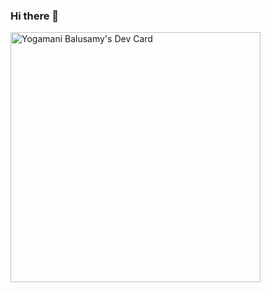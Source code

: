 ### Hi there 👋
<a href="https://app.daily.dev/yogisamy"><img src="https://api.daily.dev/devcards/ecb722ccff9142b79974dc8af7278ab3.png?r=dh5" width="400" alt="Yogamani Balusamy's Dev Card"/></a>
<!--
**yogisamy/yogisamy** is a ✨ _special_ ✨ repository because its `README.md` (this file) appears on your GitHub profile.

Here are some ideas to get you started:

- 🔭 I’m currently working on ...
- 🌱 I’m currently learning ...
- 👯 I’m looking to collaborate on ...
- 🤔 I’m looking for help with ...
- 💬 Ask me about ...
- 📫 How to reach me: ...
- 😄 Pronouns: ...
- ⚡ Fun fact: ...
-->
